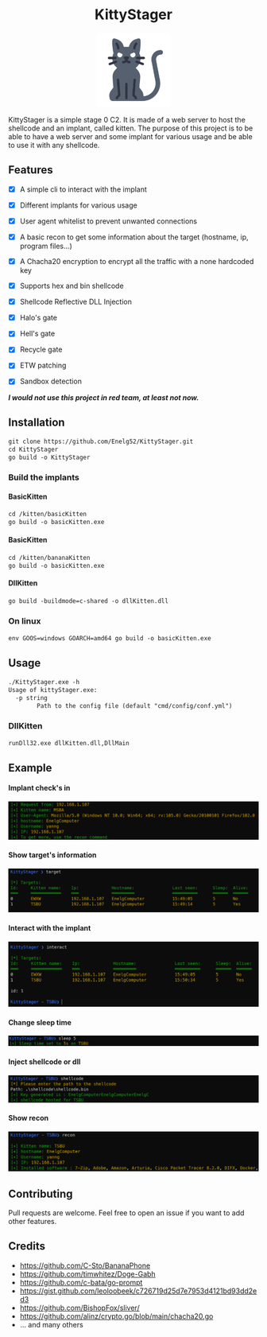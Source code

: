 <h1 align="center">
    KittyStager
</h1>

<p align="center">
  <a href="" rel="noopener">
 <img width=150px height=150px src="./img/chat.png"> </a>
</p>


KittyStager is a simple stage 0 C2. It is made of a web server to host the shellcode and an implant, called kitten.
The purpose of this project is to be able to have a web server and some implant for various usage and be 
able to use it with any shellcode.

## Features
- [x] A simple cli to interact with the implant
- [x] Different implants for various usage
- [x] User agent whitelist to prevent unwanted connections
- [x] A basic recon to get some information about the target (hostname, ip, program files...)
- [x] A Chacha20 encryption to encrypt all the traffic with a none hardcoded key
- [x] Supports hex and bin shellcode
- [x] Shellcode Reflective DLL Injection
- [x] Halo's gate
- [x] Hell's gate
- [x] Recycle gate
- [x] ETW patching
- [x] Sandbox detection


***I would not use this project in red team, at least not now.***



## Installation
```
git clone https://github.com/Enelg52/KittyStager.git
cd KittyStager
go build -o KittyStager
```
### Build the implants
#### BasicKitten
```
cd /kitten/basicKitten
go build -o basicKitten.exe
```
#### BasicKitten
```
cd /kitten/bananaKitten
go build -o basicKitten.exe
```
#### DllKitten
```
go build -buildmode=c-shared -o dllKitten.dll
```
### On linux
```
env GOOS=windows GOARCH=amd64 go build -o basicKitten.exe
```

## Usage

```
./KittyStager.exe -h
Usage of kittyStager.exe:
  -p string
        Path to the config file (default "cmd/config/conf.yml")
```
### DllKitten
```
runDll32.exe dllKitten.dll,DllMain
```

## Example
#### Implant check's in
![](/img/KittyCheckin.png)
#### Show target's information
![](/img/KittyTarget.png)
#### Interact with the implant
![](/img/KittyInteract.png)
#### Change sleep time
![](/img/KittySleep.png)
#### Inject shellcode or dll
![img.png](img/KittyShellcode.png)
#### Show recon
![img.png](img/KittyRecon.png)

## Contributing

Pull requests are welcome. Feel free to open an issue if you want to add other features.

## Credits
- https://github.com/C-Sto/BananaPhone
- https://github.com/timwhitez/Doge-Gabh
- https://github.com/c-bata/go-prompt
- https://gist.github.com/leoloobeek/c726719d25d7e7953d4121bd93dd2ed3
- https://github.com/BishopFox/sliver/
- https://github.com/alinz/crypto.go/blob/main/chacha20.go
- ... and many others